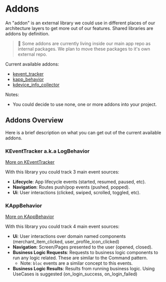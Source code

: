# Addons

An "addon" is an external library we could use in different places of our architecture layers to get more out of our features. Shared libraries are addons by definition.

> 🚨 Some addons are currently living inside our main app repo as internal packages.
> We plan to move these packages to it's own external repo. 

Current available addons:
- [kevent_tracker](https://github.com/kueski-dev/kevent_tracker)
- [kapp_behavior](../packages/kapp_behavior/README.md)
- [kdevice_info_collector](https://github.com/kueski-dev/kdevice_info_collector)

Notes:
- You could decide to use none, one or more addons into your project.

## Addons Overview

Here is a brief description on what you can get out of the current available addons. 

### KEventTracker a.k.a LogBehavior

[More on KEventTracker](https://github.com/kueski-dev/kevent_tracker)

With this library you could track 3 main event sources:
- **Lifecycle**: App lifecycle events (started, resumed, paused, etc).
- **Navigation**: Routes push/pop events (pushed, popped).
- **Ui**: User interactions (clicked, swiped, scrolled, toggled, etc).


### KAppBehavior

[More on KAppBehavior](../packages/kapp_behavior/README.md)

With this library you could track 4 main event sources:
- **Ui**: User interactions over domain named components (merchant_item_clicked, user_profile_icon_clicked)
- **Navigation**: Screen/Pages presented to the user (opened, closed).
- **Business Logic Requests**: Requests to business logic components to run any logic related. These are similar to the Command pattern.
  - Note: `bloc` events are a similar concept to this events.
- **Business Logic Results**: Results from running business logic. Using UseCases is suggested (on_login_success, on_login_failed)


